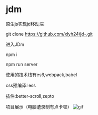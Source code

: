 # jdm
原生js实现jd移动端

git clone https://github.com/xlyh24/jd-.git

进入JDm

npm i

npm run server


使用的技术栈有es6,webpack,babel

css预编译:less

插件:better-scroll,zepto

项目展示（电脑渣录制有点卡顿）
 ![gif](https://github.com/xlyh24/jdm/blob/master/JDm/gif/20181010_192749.gif)
